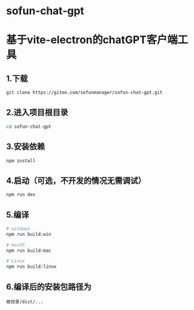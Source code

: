 # sofun-chat-gpt

# 基于vite-electron的chatGPT客户端工具

<!-- #### 安装包下载：

win:
#### [Version 0.6.8](https://gitee.com/sofunmanager/sofun-chat-gpt/raw/master/release/win/sofun-chaGPT%20Setup%200.6.8.exe)
#### [Version 0.6.9](https://gitee.com/sofunmanager/sofun-chat-gpt/raw/master/release/win/sofun-chaGPT%20Setup%200.6.9.exe) -->

<!-- mac: 
    [Version 0.6.8](https://gitee.com/sofunmanager/sofun-chat-gpt/raw/master/release/mac/sofun-chaGPT%20Setup%200.6.8.dwg) -->


<!-- ### 需要其他平台安装请使用以下步骤自行编译 -->

## 1.下载
```bash
git clone https://gitee.com/sofunmanager/sofun-chat-gpt.git
```
## 2.进入项目根目录
```bash
cd sofun-chat-gpt
```

## 3.安装依赖
 
```bash
npm install
```

## 4.启动（可选，不开发的情况无需调试）

```bash
npm run dev
```

## 5.编译

```bash
# windows
npm run build:win

# macOS
npm run build:mac

# Linux
npm run build:linux
```

## 6.编译后的安装包路径为
```
根目录/dist/...
```